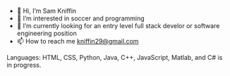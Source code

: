 - 👋 Hi, I’m Sam Kniffin
- 👀 I’m interested in soccer and programming
- 🌱 I’m currently looking for an entry level full stack develor or software engineering position
- 📫 How to reach me kniffin29@gmail.com

Languages: HTML, CSS, Python, Java, C++, JavaScript, Matlab, and C# is in progress. 

<!---
kniffin11/kniffin11 is a ✨ special ✨ repository because its `README.md` (this file) appears on your GitHub profile.
You can click the Preview link to take a look at your changes.
--->
